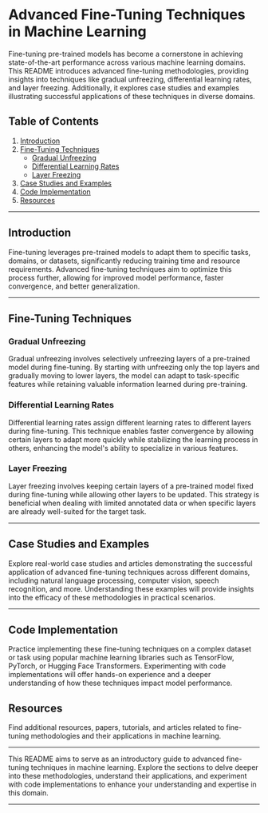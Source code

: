 

# Advanced Fine-Tuning Techniques in Machine Learning

Fine-tuning pre-trained models has become a cornerstone in achieving state-of-the-art performance across various machine learning domains. This README introduces advanced fine-tuning methodologies, providing insights into techniques like gradual unfreezing, differential learning rates, and layer freezing. Additionally, it explores case studies and examples illustrating successful applications of these techniques in diverse domains.

## Table of Contents

1. [Introduction](#introduction)
2. [Fine-Tuning Techniques](#fine-tuning-techniques)
    - [Gradual Unfreezing](#gradual-unfreezing)
    - [Differential Learning Rates](#differential-learning-rates)
    - [Layer Freezing](#layer-freezing)
3. [Case Studies and Examples](#case-studies-and-examples)
4. [Code Implementation](#code-implementation)
5. [Resources](#resources)

---

## Introduction

Fine-tuning leverages pre-trained models to adapt them to specific tasks, domains, or datasets, significantly reducing training time and resource requirements. Advanced fine-tuning techniques aim to optimize this process further, allowing for improved model performance, faster convergence, and better generalization.

---

## Fine-Tuning Techniques

### Gradual Unfreezing

Gradual unfreezing involves selectively unfreezing layers of a pre-trained model during fine-tuning. By starting with unfreezing only the top layers and gradually moving to lower layers, the model can adapt to task-specific features while retaining valuable information learned during pre-training.

### Differential Learning Rates

Differential learning rates assign different learning rates to different layers during fine-tuning. This technique enables faster convergence by allowing certain layers to adapt more quickly while stabilizing the learning process in others, enhancing the model's ability to specialize in various features.

### Layer Freezing

Layer freezing involves keeping certain layers of a pre-trained model fixed during fine-tuning while allowing other layers to be updated. This strategy is beneficial when dealing with limited annotated data or when specific layers are already well-suited for the target task.

---

## Case Studies and Examples

Explore real-world case studies and articles demonstrating the successful application of advanced fine-tuning techniques across different domains, including natural language processing, computer vision, speech recognition, and more. Understanding these examples will provide insights into the efficacy of these methodologies in practical scenarios.

---

## Code Implementation

Practice implementing these fine-tuning techniques on a complex dataset or task using popular machine learning libraries such as TensorFlow, PyTorch, or Hugging Face Transformers. Experimenting with code implementations will offer hands-on experience and a deeper understanding of how these techniques impact model performance.



## Resources

Find additional resources, papers, tutorials, and articles related to fine-tuning methodologies and their applications in machine learning.

---

This README aims to serve as an introductory guide to advanced fine-tuning techniques in machine learning. Explore the sections to delve deeper into these methodologies, understand their applications, and experiment with code implementations to enhance your understanding and expertise in this domain.

---

